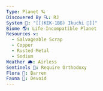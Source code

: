 ```yaml
---
Type: Planet 🪐
Discovered By 🔍: RJ
System 🔆: "[[(KEK-1BB) Ikuchi 🔆]]"
Biome 🌎: Life-Incompatible Planet
Resources ⚒️:
  - Salvageable Scrap
  - Copper
  - Rusted Metal
  - Sodium
Weather 🌦️: Airless
Sentinels 🚨: Require Orthodoxy
Flora 🌿: Barren
Fauna 🐾: Devoid
---
```

